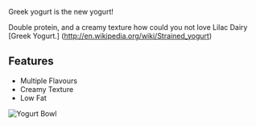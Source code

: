 ---
---

Greek yogurt is the new yogurt!

Double protein, and a creamy texture how could you not love Lilac Dairy [Greek Yogurt.] (http://en.wikipedia.org/wiki/Strained_yogurt)

## Features

- Multiple Flavours
- Creamy Texture
- Low Fat

![Yogurt Bowl](http://upload.wikimedia.org/wikipedia/commons/2/2c/Labneh01.jpg)